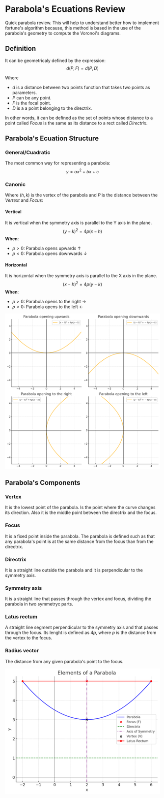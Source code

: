 Parabola's Ecuations Review
======================================================================
Quick parabola review. This will help to understand better how to implement fortune's algorithm because, this method is based in the use of the parabola's geometry to compute the Voronoi's diagrams.

## Definition
It can be geometricaly defined by the expression:
$$d(P, F) = d(P, D)$$

Where
- $d$ is a distance between two points function that takes two points as parameters.
- $P$ can be any point.
- $F$ is the focal point.
- $D$ is a a point belonging to the directrix.

In other words, it can be defined as the set of points whose distance to a point called *Focus* is the same as its distance to a rect called *Directrix*.

## Parabola's Ecuation Structure
### General/Cuadratic
The most common way for representing a parabola:
$$y = ax^2 + bx + c$$
### Canonic
Where $(h, k)$ is the vertex of the parabola and $P$ is the distance between the *Vertext* and *Focus*:
#### Vertical
It is vertical when the symmetry axis is parallel to the Y axis in the plane.
$$(y - k)^2 = 4p(x - h)$$
__When__:
- $p > 0$: Parabola opens upwards $\uparrow$
- $p < 0$: Parabola opens downwards $\downarrow$
#### Horizontal
It is horizontal when the symmetry axis is parallel to the X axis in the plane.
$$(x - h)^2 = 4p(y - k)$$
__When__:
- $p > 0$: Parabola opens to the right $\rightarrow$
- $p < 0$: Parabola opens to the left $\leftarrow$

![Parabola_directions](../assets/parabola_directions.png)

## Parabola's Components
### Vertex
It is the lowest point of the parabola. Is the point where the curve changes its direction. Also it is the middle point between the directrix and the focus.
### Focus
It is a fixed point inside the parabola. The parabola is defined such as that any parabola's point is at the same distance from the focus than from the directrix.
### Directrix
It is a straight line outside the parabola and it is perpendicular to the symmetry axis.
### Symmetry axis
It is a straight line that passes through the vertex and focus, dividing the parabola in two symmetryc parts.
### Latus rectum
A straight line segment perpendicular to the symmetry axis and that passes through the focus. Its lenght is defined as $4p$, where $p$ is the distance from the vertex to the focus.
### Radius vector
The distance from any given parabola's point to the focus.

![Parabola_components](../assets/parabola_components.png)